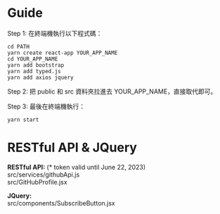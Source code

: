 # Guide

Step 1: 在終端機執行以下程式碼：

```
cd PATH
yarn create react-app YOUR_APP_NAME
cd YOUR_APP_NAME
yarn add bootstrap
yarn add typed.js
yarn add axios jquery
```

Step 2: 把 public 和 src 資料夾拉進去 YOUR_APP_NAME，直接取代即可。<br>

Step 3: 最後在終端機執行：

```
yarn start
```

# RESTful API & JQuery 

**RESTful API:** (* token valid until June 22, 2023) <br>
src/services/githubApi.js<br>
src/GitHubProfile.jsx<br>


**JQuery:**<br>
src/components/SubscribeButton.jsx<br>
